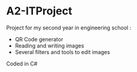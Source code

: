 # A2-ITProject
Project for my second year in engineering school :

- QR Code generator
- Reading and writing images
- Several filters and tools to edit images

Coded in C#
